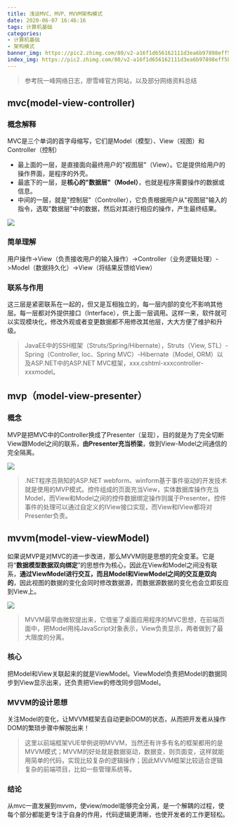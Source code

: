 ```yaml
---
title: 浅谈MVC、MVP、MVVM架构模式
date: 2020-06-07 16:46:16
tags: 计算机基础
categories:
- 计算机基础
- 架构模式
banner_img: https://pic2.zhimg.com/80/v2-a16f1d656162111d3ea6b97898eff5b9_1440w.jpg
index_img: https://pic2.zhimg.com/80/v2-a16f1d656162111d3ea6b97898eff5b9_1440w.jpg
---
```


> 参考阮一峰网络日志，廖雪峰官方网站，以及部分网络资料总结

## mvc(model-view-controller)
### 概念解释

MVC是三个单词的首字母缩写，它们是Model（模型）、View（视图）和Controller（控制）

- 最上面的一层，是直接面向最终用户的"视图层"（View）。它是提供给用户的操作界面，是程序的外壳。
- 最底下的一层，是**核心的"数据层"（Model）**，也就是程序需要操作的数据或信息。
- 中间的一层，就是"控制层"（Controller），它负责根据用户从"视图层"输入的指令，选取"数据层"中的数据，然后对其进行相应的操作，产生最终结果。

![](https://user-gold-cdn.xitu.io/2020/4/5/1714950836ab2b65?imageView2/0/w/1280/h/960/format/webp/ignore-error/1)

### 简单理解
用户操作->View（负责接收用户的输入操作）->Controller（业务逻辑处理）->Model（数据持久化）->View（将结果反馈给View）

### 联系与作用
这三层是紧密联系在一起的，但又是互相独立的，每一层内部的变化不影响其他层。每一层都对外提供接口（Interface），供上面一层调用。这样一来，软件就可以实现模块化，修改外观或者变更数据都不用修改其他层，大大方便了维护和升级。

> JavaEE中的SSH框架（Struts/Spring/Hibernate），Struts（View, STL）-Spring（Controller, Ioc、Spring MVC）-Hibernate（Model, ORM）以及ASP.NET中的ASP.NET MVC框架，xxx.cshtml-xxxcontroller-xxxmodel。

##  mvp（model-view-presenter）
### 概念
MVP是把MVC中的Controller换成了Presenter（呈现），目的就是为了完全切断View跟Model之间的联系，**由Presenter充当桥梁**，做到View-Model之间通信的完全隔离。

![](https://user-gold-cdn.xitu.io/2020/4/5/171495f433d4ed1f?imageView2/0/w/1280/h/960/format/webp/ignore-error/1)

> .NET程序员熟知的ASP.NET webform、winform基于事件驱动的开发技术就是使用的MVP模式。控件组成的页面充当View，实体数据库操作充当Model，而View和Model之间的控件数据绑定操作则属于Presenter。控件事件的处理可以通过自定义的IView接口实现，而View和IView都将对Presenter负责。

## mvvm(model-view-viewModel)
如果说MVP是对MVC的进一步改进，那么MVVM则是思想的完全变革。它是将“**数据模型数据双向绑定**”的思想作为核心，因此在View和Model之间没有联系，**通过ViewModel进行交互，而且Model和ViewModel之间的交互是双向的**，因此视图的数据的变化会同时修改数据源，而数据源数据的变化也会立即反应到View上。

![](https://user-gold-cdn.xitu.io/2020/4/5/17149616b6cb9aef?imageView2/0/w/1280/h/960/format/webp/ignore-error/1)

> MVVM最早由微软提出来，它借鉴了桌面应用程序的MVC思想，在前端页面中，把Model用纯JavaScript对象表示，View负责显示，两者做到了最大限度的分离。

### 核心
把Model和View关联起来的就是ViewModel。ViewModel负责把Model的数据同步到View显示出来，还负责把View的修改同步回Model。

### MVVM的设计思想
关注Model的变化，让MVVM框架去自动更新DOM的状态，从而把开发者从操作DOM的繁琐步骤中解脱出来！

> 这里以前端框架VUE举例说明MVVM，当然还有许多有名的框架都用的是MVVM模式；MVVM的好处就是数据驱动，数据变，则页面变，这样就能用简单的代码，实现比较复杂的逻辑操作；因此MVVM框架比较适合逻辑复杂的前端项目，比如一些管理系统等。

### 结论
从mvc一直发展到mvvm，使view/model能够完全分离，是一个解耦的过程，使每个部分都能更专注于自身的作用，代码逻辑更清晰，也使开发者的工作更轻松。

